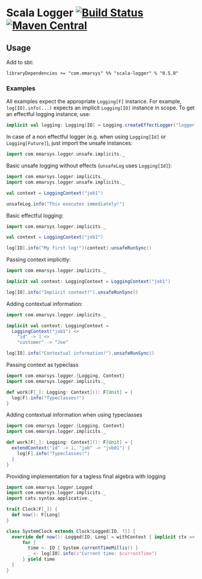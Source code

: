 # Scala Logger [![Build Status](https://travis-ci.org/emartech/scala-logger.svg?branch=master)](https://travis-ci.org/emartech/scala-logger) [![Maven Central](https://img.shields.io/maven-central/v/com.emarsys/scala-logger_2.12.svg?label=Maven%20Central)](https://search.maven.org/search?q=g:%22com.emarsys%22%20AND%20a:%22scala-logger_2.12%22)

## Usage

Add to sbt:

```sbtshell
libraryDependencies += "com.emarsys" %% "scala-logger" % "0.5.0"
```

### Examples

All examples expect the appropriate `Logging[F]` instance. For example, `log[IO].info(...)` expects an implicit `Logging[IO]` instance in scope. To get an effectful logging instance, use:
```scala
implicit val logging: Logging[IO] = Logging.createEffectLogger("logger-name")
```

In case of a non effectful logger (e.g. when using `Logging[Id]` or `Logging[Future]`), just import the unsafe instances: 
```scala
import com.emarsys.logger.unsafe.implicits._
```

Basic unsafe logging without effects (`unsafeLog` uses `Logging[Id]`):

```scala
import com.emarsys.logger.implicits._
import com.emarsys.logger.unsafe.implicits._

val context = LoggingContext("job1")

unsafeLog.info("This executes immediately!")
```

Basic effectful logging:

```scala
import com.emarsys.logger.implicits._

val context = LoggingContext("job1")

log[IO].info("My first log!")(context).unsafeRunSync()
```

Passing context implicitly:

```scala
import com.emarsys.logger.implicits._

implicit val context: LoggingContext = LoggingContext("job1")

log[IO].info("Implicit context!").unsafeRunSync()
```

Adding contextual information:

```scala
import com.emarsys.logger.implicits._

implicit val context: LoggingContext =
  LoggingContext("job1") <>
    "id" -> 1 <>
    "customer" -> "Joe"

log[IO].info("Contextual information!").unsafeRunSync()
```

Passing context as typeclass

```scala
import com.emarsys.logger.{Logging, Context}
import com.emarsys.logger.implicits._

def work[F[_]: Logging: Context](): F[Unit] = {
  log[F].info("Typeclasses!")
}
```

Adding contextual information when using typeclasses

```scala
import com.emarsys.logger.{Logging, Context}
import com.emarsys.logger.implicits._

def work[F[_]: Logging: Context](): F[Unit] = {
  extendContext("id" -> 1, "job" -> "job01") {
    log[F].info("Typeclasses!")
  }
}
```

Providing implementation for a tagless final algebra with logging

```scala
import com.emarsys.logger.Logged
import com.emarsys.logger.implicits._
import cats.syntax.applicative._

trait Clock[F[_]] {
  def now(): F[Long]
}

class SystemClock extends Clock[Logged[IO, ?]] {
  override def now(): Logged[IO, Long] = withContext { implicit ctx =>
      for {
        time <- IO { System.currentTimeMillis() }
        _ <- log[IO].info(s"Current time: $currentTime")
      } yield time
  }
}

```

